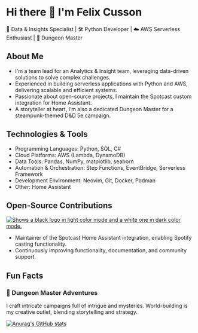 # Hi there 👋 I'm Felix Cusson
🎯 Data & Insights Specialist | 🛠️ Python Developer | ☁️ AWS Serverless Enthusiast | 🎲 Dungeon Master

## About Me

- I'm a team lead for an Analytics & Insight team, leveraging data-driven solutions to solve complex challenges.
- Experienced in building serverless applications with Python and AWS, delivering scalable and efficient systems.
- Passionate about open-source projects, I maintain the Spotcast custom integration for Home Assistant.
- A storyteller at heart, I’m also a dedicated Dungeon Master for a steampunk-themed D&D 5e campaign.

## Technologies & Tools
- Programming Languages: Python, SQL, C#
- Cloud Platforms: AWS (Lambda, DynamoDB)
- Data Tools: Pandas, NumPy, matplotlib, seaborn
- Automation & Orchestration: Step Functions, EventBridge, Serverless Framework
- Development Environment: Neovim, Git, Docker, Podman
- Other: Home Assistant

## Open-Source Contributions

<a href="https://github.com/fondberg/spotcast">
  <picture>
    <source media="(prefers-color-scheme: dark)" srcset="https://github.com/fondberg/spotcast/blob/dev/assets/images/logo/white/64.png">
    <source media="(prefers-color-scheme: light)" srcset="https://github.com/fondberg/spotcast/blob/dev/assets/images/logo/dark_gray/64.png">
    <img alt="Shows a black logo in light color mode and a white one in dark color mode." src="https://github.com/fondberg/spotcast/blob/dev/assets/images/logo/green/64.png">
  </picture>
</a>

- Maintainer of the Spotcast Home Assistant integration, enabling Spotify casting functionality.
- Continuously improving functionality, documentation, and community support.

## Fun Facts

### 🎲 Dungeon Master Adventures

I craft intricate campaigns full of intrigue and mysteries. World-building is my creative outlet, blending storytelling and strategy.

[![Anurag's GitHub stats](https://github-readme-stats.vercel.app/api?username=fcusson&count_private=true&show_icons=true&theme=gruvbox)](https://github.com/anuraghazra/github-readme-stats)
